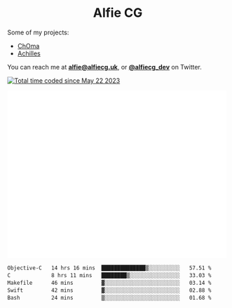 <h1 align="center">Alfie CG</h1>

Some of my projects:
* [ChOma](https://github.com/opa334/ChOma)
* [Achilles](https://github.com/alfiecg24/Achilles)

You can reach me at **alfie@alfiecg.uk**, or **[@alfiecg_dev](https://twitter.com/alfiecg_dev)** on Twitter.

<a href="https://wakatime.com/@61592169-b9cf-4af8-b6fa-8ac7d4369b01"><img src="https://wakatime.com/badge/user/61592169-b9cf-4af8-b6fa-8ac7d4369b01.svg" alt="Total time coded since May 22 2023" /></a>


<img align="center" src="/github-metrics.svg" alt="Metrics" width="500">

 <!--[![GitHub Streak](https://streak-stats.demolab.com/?user=alfiecg24)](https://git.io/streak-stats)-->

<!--START_SECTION:waka-->

```txt
Objective-C   14 hrs 16 mins  ██████████████▒░░░░░░░░░░   57.51 %
C             8 hrs 11 mins   ████████▒░░░░░░░░░░░░░░░░   33.03 %
Makefile      46 mins         ▓░░░░░░░░░░░░░░░░░░░░░░░░   03.14 %
Swift         42 mins         ▓░░░░░░░░░░░░░░░░░░░░░░░░   02.88 %
Bash          24 mins         ▒░░░░░░░░░░░░░░░░░░░░░░░░   01.68 %
```

<!--END_SECTION:waka-->
